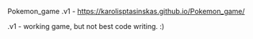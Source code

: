 Pokemon_game .v1 - https://karolisptasinskas.github.io/Pokemon_game/

.v1 - working game, but not best code writing. :)
 
